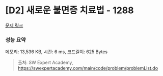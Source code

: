 # [D2] 새로운 불면증 치료법 - 1288 

[문제 링크](https://swexpertacademy.com/main/code/problem/problemDetail.do?contestProbId=AV18_yw6I9MCFAZN) 

### 성능 요약

메모리: 13,536 KB, 시간: 6 ms, 코드길이: 625 Bytes



> 출처: SW Expert Academy, https://swexpertacademy.com/main/code/problem/problemList.do
